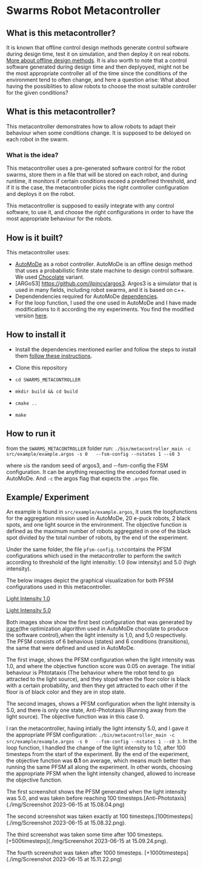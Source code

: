 # Swarms Robot Metacontroller

## What is this metacontroller?

It is known that offline control design methods generate control software during design time, test it on simulation, and then deploy it on real robots. [More about offline design methods](https://www.frontiersin.org/articles/10.3389/frobt.2019.00059/full). It is also worth to note that a control software generated during design time and then deplyoyed, might not be the most appropriate controller all of the time since the conditions of the environment tend to often change, and here a question arise: What about having the possiblities to allow robots to choose the most suitable controller for the given conditions? 


## What is this metacontroller?

This metacontroller demonstrates how to allow robots to adapt their behaviour when some conditions change. It is supposed to be deloyed on each robot in the swarm.

### What is the idea?

This metacontroller uses a pre-generated software control for the robot swarms, store them in a file that will be stored on each robot, and during runtime, it monitors if certain conditions exceed a predefined threshold, and if it is the case, the metacontroller picks the right controller configuration and deploys it on the robot. 

This metacontroller is supposed to easily integrate with any control software, to use it, and choose the right configurations in order to have the most appropriate behaviour for the robots.

## How is it built?

This metacontroller uses:
- [AutoMoDe](https://github.com/demiurge-project/ARGoS3-AutoMoDe) as a robot controller. AutoMoDe is an offline design method that uses a probabilistic finite state machine to design control software. We used [Chocolate](https://iridia.ulb.ac.be/IridiaTrSeries/rev/IridiaTr2014-015r003.pdf) variant.
- [ARGoS3] https://github.com/ilpincy/argos3. Argos3 is a simulator that is used in many fields, including robot swarms, and it is based on c++.
- Dependendencies required for AutoMoDe [dependencies](https://iridia.ulb.ac.be/wiki/Getting_started_for_Demiurge).
- For the loop function, I used the one used in AutoMoDe and I have made modifications to it according the my experiments. You find the modified version [here](https://github.com/FahimaGold/experiments-loop-functions).

## How to install it

- Install the dependencies mentioned earlier and follow the steps to install them [follow these instructions](https://iridia.ulb.ac.be/wiki/Getting_started_for_Demiurge).

- Clone this repository
- `cd SWARMS_METACONTROLLER`
- `mkdir build && cd build`
- `cmake ..`
- `make`

## How to run it

from the `SWARMS_METACONTROLLER` folder run:
`./bin/metacontroller_main -c src/example/example.argos -s 0   --fsm-config --nstates 1 --s0 3`

where `s`is the random seed of argos3, and --fsm-config the FSM configuration. It can be anything respecting the encoded format used in AutoMoDe. And `-c` the argos flag that expects the `.argos` file.

## Example/ Experiment

An example is found in `src/example/example.argos`, it uses the loopfunctions for the aggregation mission used in AutoMoDe, 20 e-puck robots, 2 black spots, and one light source in the environment. The objective function is defined as the maximum number of robots aggregated in one of the black spot divided by the total number of robots, by the end of the experiment.

Under the same folder, the file `pfsm-config.txt`contains the PFSM configurations which used in the metacontroller to perform the switch according to threshold of the light intensitiy: 1.0 (low intensity) and 5.0 (high intensity). 

The below images depict the graphical visualization for both PFSM configurations used in this metacontroller.

[Light Intensity 1.0](./img/aggregation_cngID_31291light_0.1.png)

[Light Intensity 5.0](./img/aggregation_configID3_light_5.0.png)

Both images show show the first best configuration that was generated by [irace](https://mlopez-ibanez.github.io/irace/)(the optimization algorithm used in AutoMoDe chocolate to produce the software control),when the light intensity is 1,0, and 5,0 respectively. The PFSM consists of 6 behavious (states) and 6 conditions (transitions), the same that were defined and used in AutoMoDe. 

The first image, shows the PFSM configuration when the light intensity was 1.0, and where the objective function score was 0.05 on average. The initial behaviour is Phtotataxis (The behaviour where the robot tend to go attracted to the light source), and they stopd when the floor color is black with a certain probability, and then they get attracted to each other if the floor is of black color and they are in stop state.

The second images, shows a PFSM configuration when the light intensity is 5.0, and there is only one state, Anti-Phototaxis (Running away from the light source). The objective function was in this case 0.

I ran the metacontroller, having intially the light intensity 5.0, and I gave it the appropriate PFSM configuration: `./bin/metacontroller_main -c src/example/example.argos -s 0   --fsm-config --nstates 1 --s0 3`. In the loop function, I handled the change of the light intensity to 1.0, after 100 timesteps from the start of the experiment. By the end of the experiment, the objective function was **0.1** on average, which means much better than running the same PFSM all along the experiment. In other words, choosing the appropriate PFSM when the light intensity changed, allowed to increase the objective function. 

The first screenshot shows the PFSM generated when the light intensity was 5.0, and was taken before reaching 100 timesteps.[Anti-Phototaxis](./img/Screenshot 2023-06-15 at 15.08.04.png)

The second screenshot was taken exactly at 100 timesteps.[100timesteps](./img/Screenshot 2023-06-15 at 15.08.32.png).


The third screenshot was taken some time after 100 timesteps.[+500timesteps](./img/Screenshot 2023-06-15 at 15.09.24.png).

The fourth screenshot was taken after 1000 timesteps. [+1000timesteps](./img/Screenshot 2023-06-15 at 15.11.22.png)